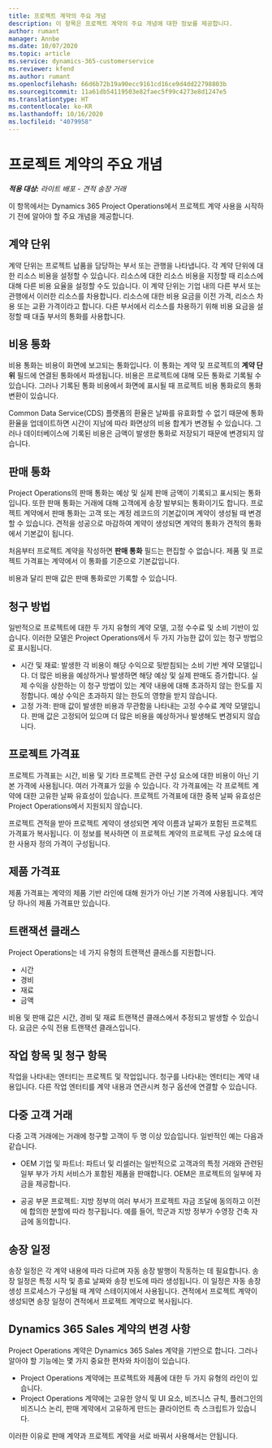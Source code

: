 ```yaml
---
title: 프로젝트 계약의 주요 개념
description: 이 항목은 프로젝트 계약의 주요 개념에 대한 정보를 제공합니다.
author: rumant
manager: Annbe
ms.date: 10/07/2020
ms.topic: article
ms.service: dynamics-365-customerservice
ms.reviewer: kfend
ms.author: rumant
ms.openlocfilehash: 66d6b72b19a90ecc9161cd16ce9d4dd22798803b
ms.sourcegitcommit: 11a61db54119503e82faec5f99c4273e8d1247e5
ms.translationtype: HT
ms.contentlocale: ko-KR
ms.lasthandoff: 10/16/2020
ms.locfileid: "4079958"
---
```

# <a name="key-concepts-of-project-contracts"></a>프로젝트 계약의 주요 개념

_**적용 대상:** 라이트 배포 - 견적 송장 거래_

이 항목에서는 Dynamics 365 Project Operations에서 프로젝트 계약 사용을 시작하기 전에 알아야 할 주요 개념을 제공합니다.

## <a name="contracting-unit"></a>계약 단위

계약 단위는 프로젝트 납품을 담당하는 부서 또는 관행을 나타냅니다. 각 계약 단위에 대한 리소스 비용을 설정할 수 있습니다. 리소스에 대한 리소스 비용을 지정할 때 리소스에 대해 다른 비용 요율을 설정할 수도 있습니다. 이 계약 단위는 기업 내의 다른 부서 또는 관행에서 이러한 리소스를 차용합니다. 리소스에 대한 비용 요금을 이전 가격, 리소스 차용 또는 교환 가격이라고 합니다. 다른 부서에서 리소스를 차용하기 위해 비용 요금을 설정할 때 대출 부서의 통화를 사용합니다.

## <a name="cost-currency"></a>비용 통화

비용 통화는 비용이 화면에 보고되는 통화입니다. 이 통화는 계약 및 프로젝트의 **계약 단위** 필드에 연결된 통화에서 파생됩니다. 비용은 프로젝트에 대해 모든 통화로 기록될 수 있습니다. 그러나 기록된 통화 비용에서 화면에 표시될 때 프로젝트 비용 통화로의 통화 변환이 있습니다.

Common Data Service(CDS) 플랫폼의 환율은 날짜를 유효화할 수 없기 때문에 통화 환율을 업데이트하면 시간이 지남에 따라 화면상의 비용 합계가 변경될 수 있습니다. 그러나 데이터베이스에 기록된 비용은 금액이 발생한 통화로 저장되기 때문에 변경되지 않습니다.

## <a name="sales-currency"></a>판매 통화

Project Operations의 판매 통화는 예상 및 실제 판매 금액이 기록되고 표시되는 통화입니다. 또한 판매 통화는 거래에 대해 고객에게 송장 발부되는 통화이기도 합니다. 프로젝트 계약에서 판매 통화는 고객 또는 계정 레코드의 기본값이며 계약이 생성될 때 변경할 수 있습니다. 견적을 성공으로 마감하여 계약이 생성되면 계약의 통화가 견적의 통화에서 기본값이 됩니다.

처음부터 프로젝트 계약을 작성하면 **판매 통화** 필드는 편집할 수 없습니다. 제품 및 프로젝트 가격표는 계약에서 이 통화를 기준으로 기본값입니다.

비용과 달리 판매 값은 판매 통화로만 기록할 수 있습니다.

## <a name="billing-method"></a>청구 방법

일반적으로 프로젝트에 대한 두 가지 유형의 계약 모델, 고정 수수료 및 소비 기반이 있습니다. 이러한 모델은 Project Operations에서 두 가지 가능한 값이 있는 청구 방법으로 표시됩니다.

- 시간 및 재료: 발생한 각 비용이 해당 수익으로 뒷받침되는 소비 기반 계약 모델입니다. 더 많은 비용을 예상하거나 발생하면 해당 예상 및 실제 판매도 증가합니다. 실제 수익을 상한하는 이 청구 방법이 있는 계약 내용에 대해 초과하지 않는 한도를 지정합니다. 예상 수익은 초과하지 않는 한도의 영향을 받지 않습니다.
- 고정 가격: 판매 값이 발생한 비용과 무관함을 나타내는 고정 수수료 계약 모델입니다. 판매 값은 고정되어 있으며 더 많은 비용을 예상하거나 발생해도 변경되지 않습니다.

## <a name="project-price-lists"></a>프로젝트 가격표

프로젝트 가격표는 시간, 비용 및 기타 프로젝트 관련 구성 요소에 대한 비용이 아닌 기본 가격에 사용됩니다. 여러 가격표가 있을 수 있습니다. 각 가격표에는 각 프로젝트 계약에 대한 고유한 날짜 유효성이 있습니다. 프로젝트 가격표에 대한 중복 날짜 유효성은 Project Operations에서 지원되지 않습니다.

프로젝트 견적을 받아 프로젝트 계약이 생성되면 계약 이름과 날짜가 포함된 프로젝트 가격표가 복사됩니다. 이 정보를 복사하면 이 프로젝트 계약의 프로젝트 구성 요소에 대한 사용자 정의 가격이 구성됩니다.

## <a name="product-price-lists"></a>제품 가격표

제품 가격표는 계약의 제품 기반 라인에 대해 원가가 아닌 기본 가격에 사용됩니다. 계약당 하나의 제품 가격표만 있습니다.

## <a name="transaction-classes"></a>트랜잭션 클래스

Project Operations는 네 가지 유형의 트랜잭션 클래스를 지원합니다.

- 시간
- 경비
- 재료
- 금액

비용 및 판매 값은 시간, 경비 및 재료 트랜잭션 클래스에서 추정되고 발생할 수 있습니다. 요금은 수익 전용 트랜잭션 클래스입니다.

## <a name="work-entities-and-billing-entities"></a>작업 항목 및 청구 항목

작업을 나타내는 엔터티는 프로젝트 및 작업입니다. 청구를 나타내는 엔터티는 계약 내용입니다. 다른 작업 엔터티를 계약 내용과 연관시켜 청구 옵션에 연결할 수 있습니다.

## <a name="multi-customer-deals"></a>다중 고객 거래

다중 고객 거래에는 거래에 청구할 고객이 두 명 이상 있습입니다. 일반적인 예는 다음과 같습니다.

- OEM 기업 및 파트너: 파트너 및 리셀러는 일반적으로 고객과의 특정 거래와 관련된 일부 부가 가치 서비스가 포함된 제품을 판매합니다. OEM은 프로젝트의 일부에 자금을 제공합니다. 

- 공공 부문 프로젝트: 지방 정부의 여러 부서가 프로젝트 자금 조달에 동의하고 이전에 합의한 분할에 따라 청구됩니다. 예를 들어, 학군과 지방 정부가 수영장 건축 자금에 동의합니다.

## <a name="invoice-schedules"></a>송장 일정

송장 일정은 각 계약 내용에 따라 다르며 자동 송장 발행이 작동하는 데 필요합니다. 송장 일정은 특정 시작 및 종료 날짜와 송장 빈도에 따라 생성됩니다. 이 일정은 자동 송장 생성 프로세스가 구성될 때 계약 스테이지에서 사용됩니다. 견적에서 프로젝트 계약이 생성되면 송장 일정이 견적에서 프로젝트 계약으로 복사됩니다.

## <a name="changes-from-the-dynamics-365-sales-contract"></a>Dynamics 365 Sales 계약의 변경 사항

Project Operations 계약은 Dynamics 365 Sales 계약을 기반으로 합니다. 그러나 알아야 할 기능에는 몇 가지 중요한 편차와 차이점이 있습니다.

- Project Operations 계약에는 프로젝트와 제품에 대한 두 가지 유형의 라인이 있습니다.
- Project Operations 계약에는 고유한 양식 및 UI 요소, 비즈니스 규칙, 플러그인의 비즈니스 논리, 판매 계약에서 고유하게 만드는 클라이언트 측 스크립트가 있습니다.

이러한 이유로 판매 계약과 프로젝트 계약을 서로 바꿔서 사용해서는 안됩니다.
